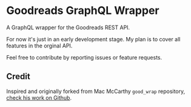 # Goodreads GraphQL Wrapper

A GraphQL wrapper for the Goodreads REST API.

For now it's just in an early development stage. My plan is to cover all features in the orginal API.

Feel free to contribute by reporting issues or feature requests.

## Credit

Inspired and originally forked from Mac McCarthy `good_wrap` repository, [check his work on Github](https://github.com/mcshakes).
